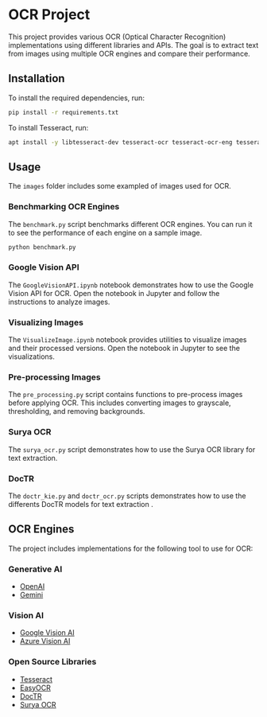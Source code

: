 # OCR Project

This project provides various OCR (Optical Character Recognition) implementations using different libraries and APIs. The goal is to extract text from images using multiple OCR engines and compare their performance.

## Installation

To install the required dependencies, run:

```sh
pip install -r requirements.txt
```

To install Tesseract, run:

```sh
apt install -y libtesseract-dev tesseract-ocr tesseract-ocr-eng tesseract-ocr-por
```

## Usage

The `images` folder includes some exampled of images used for OCR. 

### Benchmarking OCR Engines

The  `benchmark.py` script benchmarks different OCR engines. You can run it to see the performance of each engine on a sample image.

```sh
python benchmark.py
```

### Google Vision API

The `GoogleVisionAPI.ipynb` notebook demonstrates how to use the Google Vision API for OCR. Open the notebook in Jupyter and follow the instructions to analyze images.

### Visualizing Images

The `VisualizeImage.ipynb` notebook provides utilities to visualize images and their processed versions. Open the notebook in Jupyter to see the visualizations.

### Pre-processing Images

The `pre_processing.py` script contains functions to pre-process images before applying OCR. This includes converting images to grayscale, thresholding, and removing backgrounds.

### Surya OCR

The `surya_ocr.py` script demonstrates how to use the Surya OCR library for text extraction.

### DocTR

The `doctr_kie.py` and `doctr_ocr.py` scripts demonstrates how to use the differents DocTR models for text extraction .

## OCR Engines

The project includes implementations for the following tool to use for OCR:

### Generative AI

- [OpenAI](https://openai.com/)
- [Gemini](https://deepmind.google/technologies/gemini/)

### Vision AI

- [Google Vision AI](https://cloud.google.com/vision?hl=en)
- [Azure Vision AI](https://azure.microsoft.com/en-us/products/ai-services/ai-vision)

### Open Source Libraries

- [Tesseract](https://github.com/tesseract-ocr/tesseract)
- [EasyOCR](https://github.com/JaidedAI/EasyOCR)
- [DocTR](https://github.com/mindee/doctr)
- [Surya OCR](https://github.com/VikParuchuri/surya)
